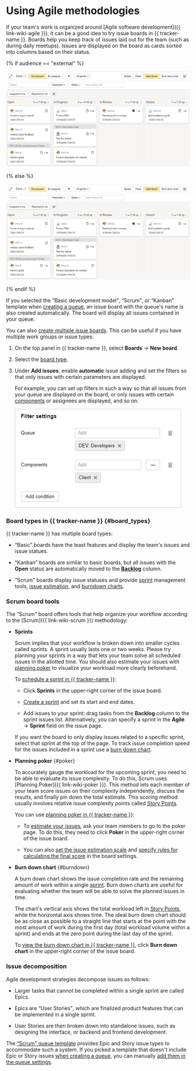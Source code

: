 # Using Agile methodologies

If your team's work is organized around [Agile software development]({{ link-wiki-agile }}), it can be a good idea to try issue boards in {{ tracker-name }}. Boards help you keep track of issues laid out for the team (such as during daily meetups). Issues are displayed on the board as cards sorted into columns based on their status.

{% if audience == "external" %}

![](../_assets/tracker/agile-board-c.png)

{% else %}

![](../_assets/tracker/agile-board-y.png)

{% endif %}

If you selected the <q>Basic development model</q>, <q>Scrum</q>, or <q>Kanban</q> template when [creating a queue](dev-process-create-queue.md), an issue board with the queue's name is also created automatically. The board will display all issues contained in your queue.

You can also [create multiple issue boards](manager/create-agile-board.md). This can be useful if you have multiple work groups or issue types:

1. On the top panel in {{ tracker-name }}, select **Boards** → **New board**.

1. Select the [board type](#board_types).

1. Under **Add issues**, enable **automatic** issue adding and set the filters so that only issues with certain parameters are displayed.

    For example, you can set up filters in such a way so that all issues from your queue are displayed on the board, or only issues with certain [components](manager/components.md) or assignees are displayed, and so on.

    ![](../_assets/tracker/dev-process-board-filter.png)

### Board types in {{ tracker-name }} {#board_types}

{{ tracker-name }} has multiple board types:

- <q>Basic</q> boards have the least features and display the team's issues and issue statues.

- <q>Kanban</q> boards are similar to basic boards, but all issues with the **Open** status are automatically moved to the [**Backlog**](manager/agile.md#dlen_backlog) column.

- <q>Scrum</q> boards display issue statuses and provide [sprint](manager/agile.md#dlen_sprint) management tools, [issue estimation](manager/planning-poker.md), and [burndown charts](manager/agile.md#dlen_burndown).

### Scrum board tools

The <q>Scrum</q> board offers tools that help organize your workflow according to the [Scrum]({{ link-wiki-scrum }}) methodology:

- **Sprints**

    Scrum implies that your workflow is broken down into smaller cycles called sprints. A sprint usually lasts one or two weeks. Please try planning your sprints in a way that lets your team solve all scheduled issues in the allotted time. You should also estimate your issues with [planning poker](#poker) to visualize your workload more clearly beforehand.

    To [schedule a sprint in {{ tracker-name }}](manager/create-agile-sprint.md):

    - Click **Sprints** in the upper-right corner of the issue board.

    - [Create a sprint](manager/create-agile-sprint.md#create_sprint) and set its start and end dates.

    - Add issues to your sprint: drag tasks from the **Backlog** column to the sprint issues list. Alternatively, you can specify a sprint in the **Agile** → **Sprint** field on the issue page.

    If you want the board to only display issues related to a specific sprint, select that sprint at the top of the page. To track issue completion speed for the issues included in a sprint use a [burn down chart](#burndown).

- **Planning poker** {#poker}

    To accurately gauge the workload for the upcoming sprint, you need to be able to evaluate its issue complexity. To do this, Scrum uses [Planning Poker]({{ link-wiki-poker }}). This method lets each member of your team score issues on their complexity independently, discuss the results, and finally pin down the total estimate. This scoring method usually involves relative issue complexity points called [Story Points](manager/agile.md#dlen_sp).

    You can use [planning poker in {{ tracker-name }}](manager/planning-poker.md):

    - To [estimate your issues](manager/planning-poker.md#section_estimate), ask your team members to go to the poker page. To do this, they need to click **Poker** in the upper-right corner of the issue board.

    - You can also [set the issue estimation scale](manager/planning-poker.md#section_scale) and [specify rules for calculating the final score](manager/planning-poker.md#section_calc) in the board settings.

- **Burn down chart** {#burndown}

    A burn down chart shows the issue completion rate and the remaining amount of work within a single [sprint](manager/agile.md#dlen_sprint). Burn down charts are useful for evaluating whether the team will be able to solve the planned issues in time.

    The chart's vertical axis shows the total workload left in [Story Points](manager/agile.md#dlen_sp), while the horizontal axis shows time. The ideal burn down chart should be as close as possible to a straight line that starts at the point with the most amount of work during the first day (total workload volume within a sprint) and ends at the zero point during the last day of the sprint.

    To [view the burn down chart in {{ tracker-name }}](manager/burndown.md), click **Burn down chart** in the upper-right corner of the issue board.

### Issue decomposition

Agile development strategies decompose issues as follows:

- Larger tasks that cannot be completed within a single sprint are called Epics.

- Epics are <q>User Stories</q>, which are finalized product features that can be implemented in a single sprint.

- User Stories are then broken down into standalone issues, such as designing the interface, or backend and frontend development.

The [<q>Scrum</q> queue template](manager/workflows.md#sec_scrum) provides Epic and Story issue types to accommodate such a system. If you picked a template that doesn't include Epic or Story issues [when creating a queue](dev-process-create-queue.md), you can manually [add them in the queue settings](manager/add-ticket-type.md).


